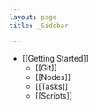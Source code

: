 ```yaml
---
layout: page
title: _Sidebar

---
```

- [[Getting Started]]
  - [[Git]]
  - [[Nodes]]
  - [[Tasks]]
  - [[Scripts]]